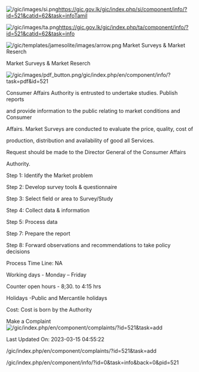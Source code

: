 <!-- Source: https://gic.gov.lk/gic/index.php/en/component/info/?id=521&catid=62&task=info -->

![/gic/images/si.png](/gic/images/si.png)https://gic.gov.lk/gic/index.php/si/component/info/?id=521&catid=62&task=infoTamil

![/gic/images/ta.png](/gic/images/ta.png)https://gic.gov.lk/gic/index.php/ta/component/info/?id=521&catid=62&task=info

![/gic/templates/jamesolite/images/arrow.png](/gic/templates/jamesolite/images/arrow.png) Market Surveys & Market Reserch

Market Surveys & Market Reserch

![/gic/images/pdf_button.png](/gic/images/pdf_button.png)/gic/index.php/en/component/info/?task=pdf&id=521

Consumer Affairs Authority is entrusted to undertake studies. Publish reports

and provide information to the public relating to market conditions and Consumer

Affairs. Market Surveys are conducted to evaluate the price, quality, cost of

production, distribution and availability of good all Services.

Request should be made to the Director General of the Consumer Affairs

Authority.

Step 1: Identify the Market problem

Step 2: Develop survey tools & questionnaire

Step 3: Select field or area to Survey/Study

Step 4: Collect data & information

Step 5: Process data

Step 7: Prepare the report

Step 8: Forward observations and recommendations to take policy decisions

Process Time Line: NA

Working days - Monday – Friday

Counter open hours - 8;30. to 4:15 hrs

Holidays -Public and Mercantile holidays

Cost: Cost is born by the Authority

Make a Complaint ![/gic/index.php/en/component/complaints/?id=521&task=add](/gic/index.php/en/component/complaints/?id=521&task=add)

Last Updated On: 2023-03-15 04:55:22

/gic/index.php/en/component/complaints/?id=521&task=add

/gic/index.php/en/component/info/?id=0&task=info&back=0&pid=521